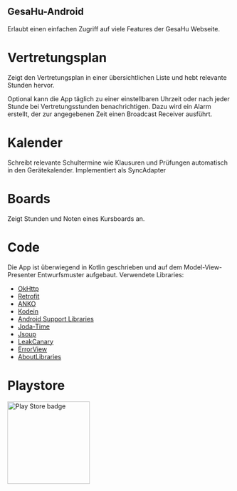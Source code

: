 ## GesaHu-Android
Erlaubt einen einfachen Zugriff auf viele Features der GesaHu Webseite.

# Vertretungsplan
Zeigt den Vertretungsplan in einer übersichtlichen Liste und hebt relevante Stunden hervor.

Optional kann die App täglich zu einer einstellbaren Uhrzeit oder nach jeder Stunde bei Vertretungsstunden benachrichtigen. Dazu wird ein Alarm erstellt, der zur angegebenen Zeit einen Broadcast Receiver ausführt.

# Kalender
Schreibt relevante Schultermine wie Klausuren und Prüfungen automatisch in den Gerätekalender.
Implementiert als SyncAdapter

# Boards
Zeigt Stunden und Noten eines Kursboards an.

# Code
Die App ist überwiegend in Kotlin geschrieben und auf dem Model-View-Presenter Entwurfsmuster aufgebaut.
Verwendete Libraries:
* [OkHttp](http://square.github.io/okhttp/)
* [Retrofit](http://square.github.io/retrofit/)
* [ANKO](https://github.com/Kotlin/anko)
* [Kodein](https://github.com/SalomonBrys/Kodein)
* [Android Support Libraries](http://developer.android.com/tools/support-library/index.html)
* [Joda-Time](http://www.joda.org/joda-time/)
* [Jsoup](http://jsoup.org/)
* [LeakCanary](https://github.com/square/leakcanary)
* [ErrorView](https://github.com/xiprox/ErrorView)
* [AboutLibraries](https://github.com/mikepenz/AboutLibraries)

# Playstore
<a href="https://play.google.com/store/apps/details?id=rhedox.gesahuvertretungsplan"><img alt="Play Store badge" src="https://play.google.com/intl/en_us/badges/images/generic/de-play-badge.png" width="185"></img></a>
